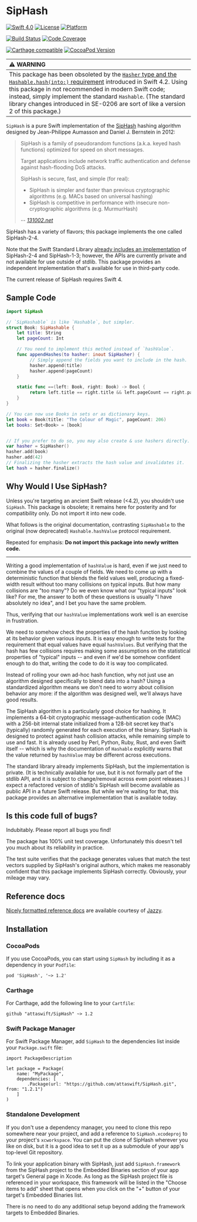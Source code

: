 # SipHash

[![Swift 4.0](https://img.shields.io/badge/Swift-4-blue.svg)](https://swift.org)
[![License](https://img.shields.io/badge/licence-MIT-blue.svg)](https://github.com/attaswift/SipHash/blob/master/LICENSE.md)
[![Platform](https://img.shields.io/badge/platforms-macOS%20∙%20iOS%20∙%20watchOS%20∙%20tvOS%20∙%20Linux-blue.svg)](https://developer.apple.com/platforms/)

[![Build Status](https://travis-ci.org/attaswift/SipHash.svg?branch=master)](https://travis-ci.org/attaswift/SipHash)
[![Code Coverage](https://codecov.io/github/attaswift/SipHash/coverage.svg?branch=master)](https://codecov.io/github/attaswift/SipHash?branch=master)

[![Carthage compatible](https://img.shields.io/badge/Carthage-compatible-4BC51D.svg)](https://github.com/Carthage/Carthage)
[![CocoaPod Version](https://img.shields.io/cocoapods/v/SipHash.svg)](http://cocoapods.org/pods/SipHash)

| :warning: WARNING          |
|:---------------------------|
| This package has been obsoleted by the [`Hasher` type and the `Hashable.hash(into:)` requirement](https://github.com/apple/swift-evolution/blob/master/proposals/0206-hashable-enhancements.md) introduced in Swift 4.2. Using this package in not recommended in modern Swift code; instead, simply implement the standard `Hashable`. (The standard library changes introduced in SE-0206 are sort of like a version 2 of this package.) |

`SipHash` is a pure Swift implementation of the [SipHash] hashing algorithm designed by
Jean-Philippe Aumasson and Daniel J. Bernstein in 2012:

[SipHash]: https://131002.net/siphash

> SipHash is a family of pseudorandom functions (a.k.a. keyed hash functions) optimized for speed on short messages.
>
> Target applications include network traffic authentication and defense against hash-flooding DoS attacks.
>
> SipHash is secure, fast, and simple (for real):
> - SipHash is simpler and faster than previous cryptographic algorithms (e.g. MACs based on universal hashing)
> - SipHash is competitive in performance with insecure non-cryptographic algorithms (e.g. MurmurHash)
>
> -- <cite>[131002.net][SipHash]</cite>

SipHash has a variety of flavors; this package implements the one called SipHash-2-4.

Note that the Swift Standard Library [already includes an implementation][stdlib] of SipHash-2-4 and SipHash-1-3;
however, the APIs are currently private and not available for use outside of stdlib. This package provides an
independent implementation that's available for use in third-party code.

[stdlib]: https://github.com/apple/swift/blob/master/stdlib/public/core/SipHash.swift.gyb

The current release of SipHash requires Swift 4.

## Sample Code

```swift
import SipHash

// `SipHashable` is like `Hashable`, but simpler.
struct Book: SipHashable {
    let title: String
    let pageCount: Int

    // You need to implement this method instead of `hashValue`.
    func appendHashes(to hasher: inout SipHasher) {
         // Simply append the fields you want to include in the hash.
         hasher.append(title)
         hasher.append(pageCount)
    }

    static func ==(left: Book, right: Book) -> Bool {
         return left.title == right.title && left.pageCount == right.pageCount
    }
}

// You can now use Books in sets or as dictionary keys.
let book = Book(title: "The Colour of Magic", pageCount: 206)
let books: Set<Book> = [book]


// If you prefer to do so, you may also create & use hashers directly.
var hasher = SipHasher()
hasher.add(book)
hasher.add(42)
// Finalizing the hasher extracts the hash value and invalidates it.
let hash = hasher.finalize()
```

## Why Would I Use SipHash?

Unless you're targeting an ancient Swift release (<4.2), you shouldn't use `SipHash`. This package is obsolete; it remains here for posterity and for compatibility only. Do not import it into new code.

What follows is the original documentation, contrasting `SipHashable` to the original (now deprecated) `Hashable.hashValue` protocol requirement.

Repeated for emphasis: **Do not import this package into newly written code.**

* * *

Writing a good implementation of `hashValue` is hard, even if we just need to combine the values of a couple of fields.
We need to come up with a deterministic function that blends the field values well, producing a fixed-width
result without too many collisions on typical inputs. But how many collisions are "too many"? Do we even know what
our "typical inputs" look like? For me, the answer to both of these questions is usually "I have absolutely no idea",
and I bet you have the same problem.

Thus, verifying that our `hashValue` implementations work well is an exercise in frustration.

We need to somehow check the properties of the hash function by looking at its behavior given various inputs.
It is easy enough to write tests for the requirement that equal values have equal `hashValues`.
But verifying that the hash has few collisions requires making some assumptions on the
statistical properties of "typical" inputs -- and even if we'd be somehow confident enough to do that, writing the code
to do it is way too complicated.

Instead of rolling your own ad-hoc hash function, why not just use an algorithm designed specifically to blend data
into a hash? Using a standardized algorithm means we don't need to worry about collision behavior any more: if the
algorithm was designed well, we'll always have good results.

The SipHash algorithm is a particularly good choice for hashing. It implements a 64-bit cryptographic
message-authentication code (MAC) with a 256-bit internal state initialized from a 128-bit secret key that's (typically)
randomly generated for each execution of the binary.
SipHash is designed to protect against hash collision attacks, while remaining simple to use and fast.
It is already used by Perl, Python, Ruby, Rust, and even Swift itself -- which is why the documentation of `Hashable`
explicitly warns that the value returned by `hashValue` may be different across executions.

The standard library already implements SipHash, but the implementation is private. (It is technically available
for use, but it is not formally part of the stdlib API, and it is subject to change/removal across even point releases.)
I expect a refactored version of stdlib's SipHash will become available as public API in a future Swift release.
But while we're waiting for that, this package provides an alternative implementation that is available today.

## Is this code full of bugs?

Indubitably. Please report all bugs you find!

The package has 100% unit test coverage. Unfortunately this doesn't tell you much about its reliability in practice.

The test suite verifies that the package generates values that match the test vectors supplied by SipHash's original
authors, which makes me reasonably confident that this package implements SipHash correctly.
Obviously, your mileage may vary.

## Reference docs

[Nicely formatted reference docs][docs] are available courtesy of [Jazzy].

[docs]: https://attaswift.github.io/SipHash/
[Jazzy]: https://github.com/realm/jazzy

## Installation

### CocoaPods

If you use CocoaPods, you can start using `SipHash` by including it as a dependency in your `Podfile`:

```
pod 'SipHash', '~> 1.2'
```

### Carthage

For Carthage, add the following line to your `Cartfile`:

```
github "attaswift/SipHash" ~> 1.2
```

### Swift Package Manager

For Swift Package Manager, add `SipHash` to the dependencies list inside your `Package.swift` file:

```
import PackageDescription

let package = Package(
    name: "MyPackage",
    dependencies: [
        .Package(url: "https://github.com/attaswift/SipHash.git", from: "1.2.1")
    ]
)
```

### Standalone Development

If you don't use a dependency manager, you need to clone this repo somewhere near your project, and add a reference to `SipHash.xcodeproj` to your project's `xcworkspace`. You can put the clone of SipHash wherever you like on disk, but it is a good idea to set it up as a submodule of your app's top-level Git repository.

To link your application binary with SipHash, just add `SipHash.framework` from the SipHash project to the Embedded Binaries section of your app target's General page in Xcode. As long as the SipHash project file is referenced in your workspace, this framework will be listed in the "Choose items to add" sheet that opens when you click on the "+" button of your target's Embedded Binaries list.

There is no need to do any additional setup beyond adding the framework targets to Embedded Binaries.

